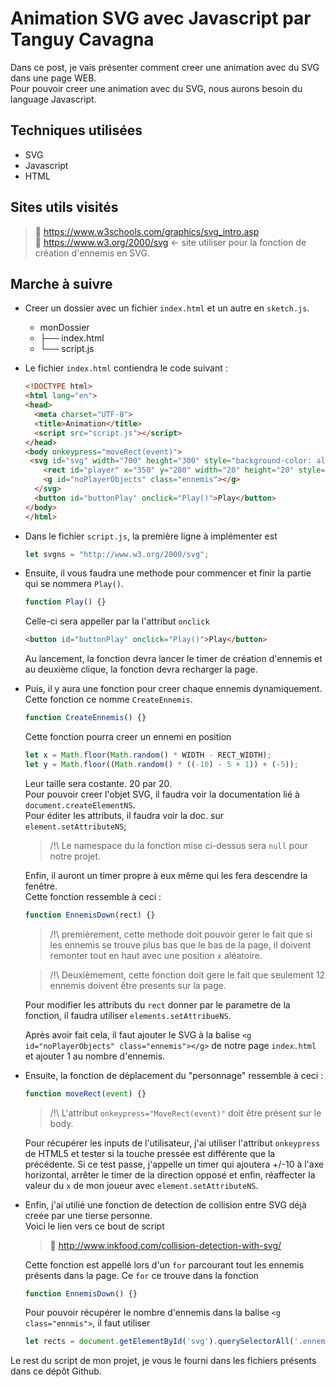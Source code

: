 # Animation SVG avec Javascript par Tanguy Cavagna

Dans ce post, je vais présenter comment creer une animation avec du SVG dans une page WEB.<br>
Pour pouvoir creer une animation avec du SVG, nous aurons besoin du language Javascript.

## Techniques utilisées
* SVG
* Javascript
* HTML

## Sites utils visités
> :link: https://www.w3schools.com/graphics/svg_intro.asp<br>
> :link: https://www.w3.org/2000/svg ← site utiliser pour la fonction de création d'ennemis en SVG.<br>

## Marche à suivre
* Creer un dossier avec un fichier `index.html` et un autre en `sketch.js`.
  * monDossier
  * ├── index.html
  * └── script.js
  
* Le fichier `index.html` contiendra le code suivant :<br>
  ```html
  <!DOCTYPE html>
  <html lang="en">
  <head>
    <meta charset="UTF-8">
    <title>Animation</title>
    <script src="script.js"></script>
  </head>
  <body onkeypress="moveRect(event)">
   <svg id="svg" width="700" height="300" style="background-color: aliceblue">
      <rect id="player" x="350" y="280" width="20" height="20" style="stroke: none; fill: blue;opacity: 0.5"/>
      <g id="noPlayerObjects" class="ennemis"></g>
    </svg>
    <button id="buttonPlay" onclick="Play()">Play</button>
  </body>
  </html>
  ```
  
* Dans le fichier `script.js`, la première ligne à implémenter est
  ```javascript 
  let svgns = "http://www.w3.org/2000/svg"; 
  ```
  
* Ensuite, il vous faudra une methode pour commencer et finir la partie qui se nommera `Play()`.
  ```javascript
  function Play() {}
  ```
  Celle-ci sera appeller par la l'attribut `onclick` 
  ```html 
  <button id="buttonPlay" onclick="Play()">Play</button>
  ``` 
  Au lancement, la fonction devra lancer le timer de création d'ennemis et au deuxième clique, la fonction devra recharger la page.
  
* Puis, il y aura une fonction pour creer chaque ennemis dynamiquement. Cette fonction ce nomme `CreateEnnemis`.
  ```javascript
  function CreateEnnemis() {}
  ```
  Cette fonction pourra creer un ennemi en position 
  ``` javascript
  let x = Math.floor(Math.random() * WIDTH - RECT_WIDTH);
  let y = Math.floor((Math.random() * ((-10) - 5 + 1)) + (-5));
  ```
  Leur taille sera costante. 20 par 20. <br>
  Pour pouvoir creer l'objet SVG, il faudra voir la documentation lié à `document.createElementNS`.<br>
  Pour éditer les attributs, il faudra voir la doc. sur `element.setAttributeNS`;<br>
  > /!\ Le namespace du la fonction mise ci-dessus sera `null` pour notre projet.<br>
  
  Enfin, il auront un timer propre à eux même qui les fera descendre la fenêtre.<br>
  Cette fonction ressemble à ceci :
  ```javascript
  function EnnemisDown(rect) {}
  ```
  > /!\ premièrement, cette methode doit pouvoir gerer le fait que si les ennemis se trouve plus bas que le bas de la page, il doivent    remonter tout en haut avec une position `x` aléatoire.
  
  > /!\ Deuxièmement, cette fonction doit gere le fait que seulement 12 ennemis doivent être presents sur la page.
  
  Pour modifier les attributs du `rect` donner par le parametre de la fonction, il faudra utiliser `elements.setAttribueNS`.
  
  Après avoir fait cela, il faut ajouter le SVG à la balise `<g id="noPlayerObjects" class="ennemis"></g>` de notre page `index.html` et ajouter 1 au nombre d'ennemis.<br>
  
* Ensuite, la fonction de déplacement du "personnage" ressemble à ceci :
  ```javascript
  function moveRect(event) {}
  ```
  > /!\ L'attribut `onkeypress="MoveRect(event)"` doit être présent sur le body.
  
  Pour récupérer les inputs de l'utilisateur, j'ai utiliser l'attribut `onkeypress` de HTML5 et tester si la touche pressée est différente que la précédente.
  Si ce test passe, j'appelle un timer qui ajoutera +/-10 à l'axe horizontal, arrêter le timer de la direction opposé et enfin, réaffecter la valeur du `x` de mon joueur avec `element.setAttributeNS`.
  
* Enfin, j'ai utilié une fonction de detection de collision entre SVG déjà creée par une tierse personne.<br>
  Voici le lien vers ce bout de script
  > :link:  http://www.inkfood.com/collision-detection-with-svg/
  
  Cette fonction est appellé lors d'un `for` parcourant tout les ennemis présents dans la page. Ce `for` ce trouve dans la fonction 
  ```javascript
  function EnnemisDown() {}
  ```
  Pour pouvoir récupérer le nombre d'ennemis dans la balise `<g class="ennmis">`, il faut utiliser
  ```javascript
  let rects = document.getElementById('svg').querySelectorAll('.ennemis > rect');
  ```
  
Le rest du script de mon projet, je vous le fourni dans les fichiers présents dans ce dépôt Github.
